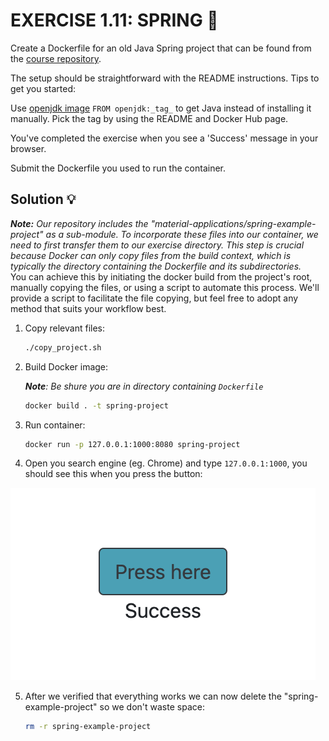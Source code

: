 # EXERCISE 1.11: SPRING 🤔
Create a Dockerfile for an old Java Spring project that can be found from the [course repository](https://github.com/docker-hy/material-applications/tree/main/spring-example-project).

The setup should be straightforward with the README instructions. Tips to get you started:

Use [openjdk image](https://hub.docker.com/_/openjdk) `FROM openjdk:_tag_` to get Java instead of installing it manually. Pick the tag by using the README and Docker Hub page.

You've completed the exercise when you see a 'Success' message in your browser.

Submit the Dockerfile you used to run the container.

## Solution 💡

_**Note:** Our repository includes the "material-applications/spring-example-project" as a sub-module. To incorporate these files into our container, we need to first transfer them to our exercise directory. This step is crucial because Docker can only copy files from the build context, which is typically the directory containing the Dockerfile and its subdirectories._<br>
You can achieve this by initiating the docker build from the project's root, manually copying the files, or using a script to automate this process. We'll provide a script to facilitate the file copying, but feel free to adopt any method that suits your workflow best.


1. Copy relevant files:

    ```bash
    ./copy_project.sh
    ```

2. Build Docker image:

    _**Note**: Be shure you are in directory containing `Dockerfile`_

    ```bash
    docker build . -t spring-project
    ```

3. Run container:
    
    ```bash
    docker run -p 127.0.0.1:1000:8080 spring-project
    ```

4. Open you search engine (eg. Chrome) and type `127.0.0.1:1000`, you should see this when you press the button:

![success](https://github.com/milistu/DevOpsWithDocker/blob/main/assets/exercise_11_output.png "Exercise 11 Output")

5. After we verified that everything works we can now delete the "spring-example-project" so we don't waste space:
    ```bash
    rm -r spring-example-project
    ```